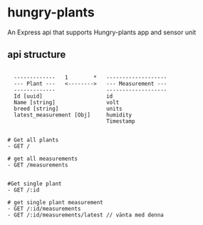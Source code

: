 # hungry-plants

An Express api that supports Hungry-plants app and sensor unit

## api structure

```

  -------------   1        *   -------------------
  --- Plant ---   <-------->   --- Measurement ---
  -------------                -------------------
  Id [uuid]                    id
  Name [string]                volt
  breed [string]               units
  latest_measurement [Obj]     humidity
                               Timestamp
  
  
# Get all plants
- GET /

# get all measurements  
- GET /measurements


#Get single plant
- GET /:id

# get single plant measurement
- GET /:id/measurements
- GET /:id/measurements/latest // vänta med denna



```
